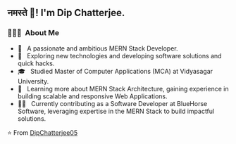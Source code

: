 <h2> नमस्ते 🙏! I'm Dip Chatterjee.</h2>

<h3> 👨🏻‍💻 &nbsp;About Me </h3>

- 🤩 &nbsp; A passionate and ambitious MERN Stack Developer.
- 🤔 &nbsp; Exploring new technologies and developing software solutions and quick hacks.
- 🎓 &nbsp; Studied Master of Computer Applications (MCA) at Vidyasagar University.
- 🌱 &nbsp; Learning more about MERN Stack Architecture, gaining experience in building scalable and responsive Web Applications.
- 👨‍💻 &nbsp;  Currently contributing as a Software Developer at BlueHorse Software, leveraging expertise in the MERN Stack to build impactful solutions.

⭐️ From [DipChatterjee05](https://github.com/DipChatterjee05)
